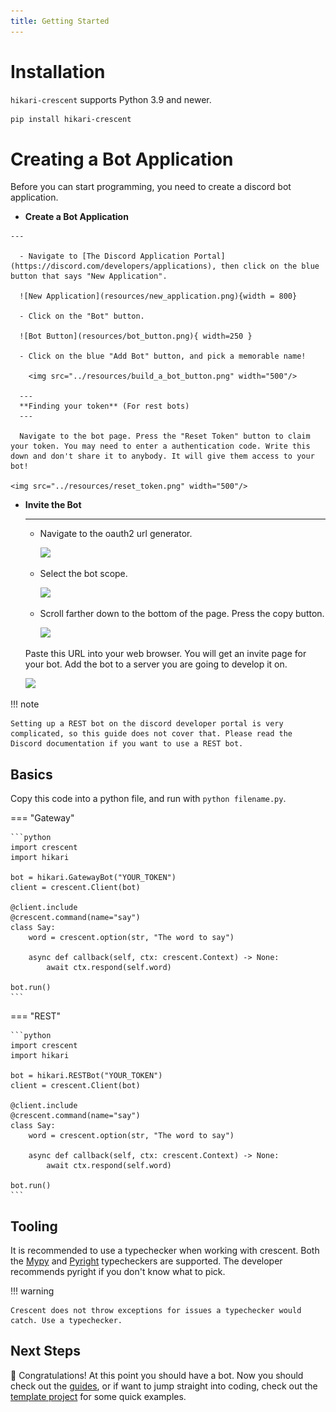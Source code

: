 ```yaml
---
title: Getting Started
---
```


# Installation

`hikari-crescent` supports Python 3.9 and newer.

```sh
pip install hikari-crescent
```

# Creating a Bot Application

Before you can start programming, you need to create a discord bot application.

<div class="grid cards" markdown>

  -  **Create a Bot Application**

    ---

      - Navigate to [The Discord Application Portal](https://discord.com/developers/applications), then click on the blue button that says "New Application".

      ![New Application](resources/new_application.png){width = 800}
      
      - Click on the "Bot" button.
      
      ![Bot Button](resources/bot_button.png){ width=250 }
    
      - Click on the blue "Add Bot" button, and pick a memorable name!

        <img src="../resources/build_a_bot_button.png" width="500"/>

      ---
      **Finding your token** (For rest bots)
      ---

      Navigate to the bot page. Press the "Reset Token" button to claim your token. You may need to enter a authentication code. Write this down and don't share it to anybody. It will give them access to your bot!

    <img src="../resources/reset_token.png" width="500"/>
      

  - **Invite the Bot**
    
    ---
    - Navigate to the oauth2 url generator.

      <img src="../resources/oauth2.png" width="250"/>

    - Select the bot scope.

      <img src="../resources/scope.png" width="500"/>

    - Scroll farther down to the bottom of the page. Press the copy button.

      <img src="../resources/copy.png" width="500"/>


    Paste this URL into your web browser. You will get an invite page for your bot. Add the bot to a server you are going to develop it on.

      <img src="../resources/add.png" width="300"/>


</div>

!!! note

    Setting up a REST bot on the discord developer portal is very complicated, so this guide does not cover that. Please read the Discord documentation if you want to use a REST bot.

## Basics

Copy this code into a python file, and run with `python filename.py`.

=== "Gateway"

    ```python
    import crescent
    import hikari

    bot = hikari.GatewayBot("YOUR_TOKEN")
    client = crescent.Client(bot)

    @client.include
    @crescent.command(name="say")
    class Say:
        word = crescent.option(str, "The word to say")

        async def callback(self, ctx: crescent.Context) -> None:
            await ctx.respond(self.word)

    bot.run()
    ```

=== "REST"

    ```python
    import crescent
    import hikari

    bot = hikari.RESTBot("YOUR_TOKEN")
    client = crescent.Client(bot)

    @client.include
    @crescent.command(name="say")
    class Say:
        word = crescent.option(str, "The word to say")

        async def callback(self, ctx: crescent.Context) -> None:
            await ctx.respond(self.word)

    bot.run()
    ```

## Tooling
It is recommended to use a typechecker when working with crescent. Both the [Mypy](https://github.com/python/mypy) and [Pyright](https://github.com/microsoft/pyright) typecheckers are supported. The developer recommends pyright if you don't know what to pick.

!!! warning

    Crescent does not throw exceptions for issues a typechecker would catch. Use a typechecker.

## Next Steps

🎉 Congratulations! At this point you should have a bot. Now you should check out the [guides](../guides), or if want to jump straight into coding, check out the [template project](https://github.com/hikari-crescent/template) for some quick examples.
